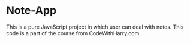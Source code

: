 # Note-App
This is a pure JavaScript project in which user can deal with notes. This code is a part of the course from CodeWithHarry.com.

